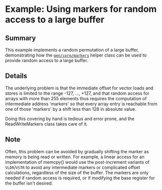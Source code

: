 # Example: Using markers for random access to a large buffer

## Summary

This example implements a random permutation of a large buffer, demonstrating how the
[`gen/core/markers`](../../gen/core/markers.py) helper class can be used to provide random access to a large buffer.

## Details

The underlying problem is that the immediate offset for vector loads and stores is limited to the range -127, ...,
+127, and that random access for arrays with more than 255 elements thus requires the computation of intermediate
address 'markers' so that every array entry is reachable from one of those 'markers' by a shift less than 128 in
absolute value.

Doing this covering by hand is tedious and error prone, and the ReadWriteMarkers class takes care of it.

## Note

Often, this problem can be avoided by gradually shifting the marker as memory is being read or written. For
example, a linear access for an implementation of memcpy() would use the post-increment variants of `VLDR`/`VSTR` to avoid
any intermediate markers or complicated offset calculations, regardless of the size of the buffer. The markers are only
needed if random access is required, or if modifying the base register for the buffer isn't desired.
